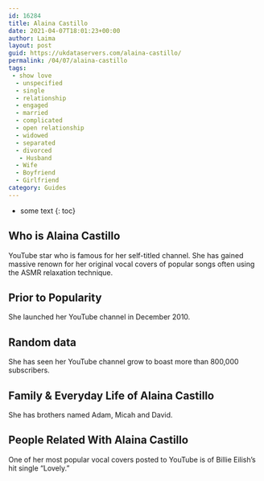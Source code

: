 ```yaml
---
id: 16284
title: Alaina Castillo
date: 2021-04-07T18:01:23+00:00
author: Laima
layout: post
guid: https://ukdataservers.com/alaina-castillo/
permalink: /04/07/alaina-castillo
tags:
 - show love
  - unspecified
  - single
  - relationship
  - engaged
  - married
  - complicated
  - open relationship
  - widowed
  - separated
  - divorced
   - Husband
  - Wife
  - Boyfriend
  - Girlfriend
category: Guides
---
```


* some text
{: toc}


## Who is Alaina Castillo
                  
                  
                  
YouTube star who is famous for her self-titled channel. She has gained massive renown for her original vocal covers of popular songs often using the ASMR relaxation technique.  
                  
              
            
              
            
                
                
                
## Prior to Popularity
                  
                  
                  
She launched her YouTube channel in December 2010. 
                  
              
            
              
            
                
                
                
## Random data
                  
                  
                  
She has seen her YouTube channel grow to boast more than 800,000 subscribers. 
                  
              
            
              
            
                
                
                
## Family & Everyday Life of Alaina Castillo
                  
                  
                  
She has brothers named Adam, Micah and David. 
                  
              
            
              
            
                
                
                
## People Related With Alaina Castillo
                  
                  
                  
One of her most popular vocal covers posted to YouTube is of Billie Eilish&#8217;s hit single &#8220;Lovely.&#8221;
                  
              
            
              
            
                
              
            
              
              
            
            
              
            
          
          
          